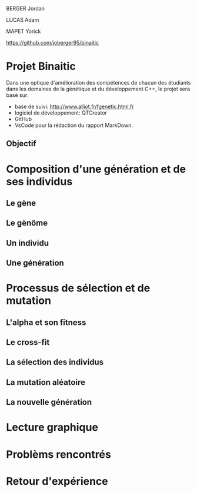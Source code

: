 BERGER Jordan

LUCAS Adam

MAPET Yorick

https://github.com/joberger95/binaitic

# Projet Binaitic

Dans une optique d'amélioration des compétences de chacun des étudiants dans les domaines de la génétique et du développement C++, le projet sera basé sur:

- base de suivi: http://www.alliot.fr/fgenetic.html.fr
- logiciel de développement: QTCreator
- GitHub
- VsCode pour la rédaction du rapport MarkDown.

## Objectif

# Composition d'une génération et de ses individus

## Le gène

## Le gènôme

## Un individu

## Une génération

# Processus de sélection et de mutation

## L'alpha et son fitness

## Le cross-fit

## La sélection des individus

## La mutation aléatoire

## La nouvelle génération

# Lecture graphique

# Problèms rencontrés

# Retour d'expérience
